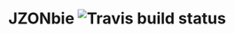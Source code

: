 # JZONbie   ![Travis build status](https://travis-ci.org/jonnymatts/JZONbie.svg?branch=master "JZONbie build status")
